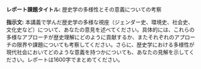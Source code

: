 **レポート課題タイトル:** 歴史学の多様性とその意義についての考察

**指示文:** 本講義で学んだ歴史学の多様な視座（ジェンダー史、環境史、社会史、文化史など）について、あなたの意見を述べてください。具体的には、これらの多様なアプローチが歴史理解にどのように貢献するか、またそれぞれのアプローチの限界や課題についても考察してください。さらに、歴史学における多様性が現代社会においてどのような意義を持つかについても、あなたの見解を示してください。レポートは1600字でまとめてください。